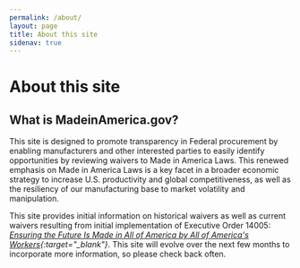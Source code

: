 ```yaml
---
permalink: /about/
layout: page
title: About this site
sidenav: true
---
```


# About this site

## What is MadeinAmerica.gov?

This site is designed to promote transparency in Federal procurement by enabling manufacturers and other interested parties to easily identify opportunities by reviewing waivers to Made in America Laws.  This renewed emphasis on Made in America Laws is a key facet in a broader economic strategy to increase U.S. productivity and global competitiveness, as well as the resiliency of our manufacturing base to market volatility and manipulation. 

This site provides initial information on historical waivers as well as current waivers resulting from initial implementation of Executive Order 14005: *[Ensuring the Future Is Made in All of America by All of America's Workers](https://www.whitehouse.gov/briefing-room/presidential-actions/2021/01/25/executive-order-on-ensuring-the-future-is-made-in-all-of-america-by-all-of-americas-workers/){:target="_blank"}*.  This site will evolve over the next few months to incorporate more information, so please check back often.    
